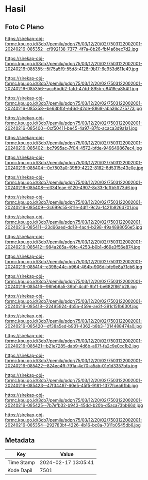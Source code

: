 # Hasil

## Foto C Plano

https://sirekap-obj-formc.kpu.go.id/3cb7/pemilu/pdpr/75/03/12/20/02/7503122002001-20240216-085352--cf992138-7377-4f7a-8b26-fbf4a6bec7d2.jpg

https://sirekap-obj-formc.kpu.go.id/3cb7/pemilu/pdpr/75/03/12/20/02/7503122002001-20240216-085355--5f75a5f9-55d8-4128-9b17-6c953d611e49.jpg

https://sirekap-obj-formc.kpu.go.id/3cb7/pemilu/pdpr/75/03/12/20/02/7503122002001-20240216-085356--acc6bdb2-fafd-47dd-895b-c8418ea854ff.jpg

https://sirekap-obj-formc.kpu.go.id/3cb7/pemilu/pdpr/75/03/12/20/02/7503122002001-20240216-085358--be63bfbf-e46d-42de-8869-aba36c275773.jpg

https://sirekap-obj-formc.kpu.go.id/3cb7/pemilu/pdpr/75/03/12/20/02/7503122002001-20240216-085400--0cf50411-be45-4a97-87fc-acaca3d9a1a1.jpg

https://sirekap-obj-formc.kpu.go.id/3cb7/pemilu/pdpr/75/03/12/20/02/7503122002001-20240216-085402--bc7995ac-7f04-4572-bfde-949649867ec4.jpg

https://sirekap-obj-formc.kpu.go.id/3cb7/pemilu/pdpr/75/03/12/20/02/7503122002001-20240216-085404--0c7503a0-3989-4222-8182-6d5315c43e0e.jpg

https://sirekap-obj-formc.kpu.go.id/3cb7/pemilu/pdpr/75/03/12/20/02/7503122002001-20240216-085408--e334feae-6120-4907-8c33-1cffb5ff73d6.jpg

https://sirekap-obj-formc.kpu.go.id/3cb7/pemilu/pdpr/75/03/12/20/02/7503122002001-20240216-085409--3c699c55-811e-4df1-9c2a-1421b826d701.jpg

https://sirekap-obj-formc.kpu.go.id/3cb7/pemilu/pdpr/75/03/12/20/02/7503122002001-20240216-085411--23d66aed-dd18-4ac4-b398-49a4898056e5.jpg

https://sirekap-obj-formc.kpu.go.id/3cb7/pemilu/pdpr/75/03/12/20/02/7503122002001-20240216-085412--984a285a-49fc-4253-b0b1-d69e3f56e874.jpg

https://sirekap-obj-formc.kpu.go.id/3cb7/pemilu/pdpr/75/03/12/20/02/7503122002001-20240216-085414--c398c44c-b964-464b-906d-bfe9e8a71cb6.jpg

https://sirekap-obj-formc.kpu.go.id/3cb7/pemilu/pdpr/75/03/12/20/02/7503122002001-20240216-085416--96feb6a5-36bf-4cdf-9b11-be682f861b28.jpg

https://sirekap-obj-formc.kpu.go.id/3cb7/pemilu/pdpr/75/03/12/20/02/7503122002001-20240216-085418--22495924-4b5a-459e-ae3f-391c151b630f.jpg

https://sirekap-obj-formc.kpu.go.id/3cb7/pemilu/pdpr/75/03/12/20/02/7503122002001-20240216-085420--df38a5ed-b931-4362-b8b3-1014488474a0.jpg

https://sirekap-obj-formc.kpu.go.id/3cb7/pemilu/pdpr/75/03/12/20/02/7503122002001-20240216-085421--b21e7285-dab9-4d6b-a67f-fa2c9e0cc1b2.jpg

https://sirekap-obj-formc.kpu.go.id/3cb7/pemilu/pdpr/75/03/12/20/02/7503122002001-20240216-085422--824ec4ff-791a-4c70-a5ab-01e1d3357bfa.jpg

https://sirekap-obj-formc.kpu.go.id/3cb7/pemilu/pdpr/75/03/12/20/02/7503122002001-20240216-085423--47f34497-60e5-45f5-9181-1377fcea61bb.jpg

https://sirekap-obj-formc.kpu.go.id/3cb7/pemilu/pdpr/75/03/12/20/02/7503122002001-20240216-085425--7b7efb32-b943-45dd-b20b-d5aca73bb66d.jpg

https://sirekap-obj-formc.kpu.go.id/3cb7/pemilu/pdpr/75/03/12/20/02/7503122002001-20240216-085354--292783bf-4226-4b16-bc8a-7311b0545db6.jpg


## Metadata

| Key        | Value               |
| ---------- | ------------------- |
| Time Stamp | 2024-02-17 13:05:41 |
| Kode Dapil | 7501                |



